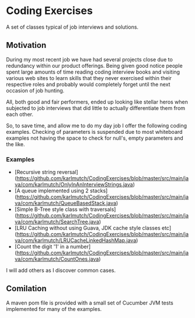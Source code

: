 Coding Exercises
================

A set of classes typical of job interviews and solutions.

Motivation
----------

During my most recent job we have had several projects close due to redundancy within our product offerings.  Being given good notice people spent large amounts of time reading coding interview books and visiting various web sites to learn skills that they never exercised within their respective roles and probably would completely forget until the next occasion of job hunting.

All, both good and fair performers, ended up looking like stellar heros when subjected to job interviews that did little to actually differentiate them from each other.

So, to save time, and allow me to do my day job I offer the following coding examples.  Checking of parameters is suspended due to most whiteboard examples not having the space to check for null's, empty parameters and the like.

### Examples

* [Recursive string reversal] (https://github.com/karlmutch/CodingExercises/blob/master/src/main/java/com/karlmutch/OnlyInAnInterviewStrings.java)
* [A queue implemented using 2 stacks] (https://github.com/karlmutch/CodingExercises/blob/master/src/main/java/com/karlmutch/QueueBasedStack.java)
* [Simple B-Tree style class with traversals] (https://github.com/karlmutch/CodingExercises/blob/master/src/main/java/com/karlmutch/SearchTree.java)
* [LRU Caching without using Guava, JDK cache style classes etc] (https://github.com/karlmutch/CodingExercises/blob/master/src/main/java/com/karlmutch/LRUCacheLinkedHashMap.java)
* [Count the digit '1' in a number] (https://github.com/karlmutch/CodingExercises/blob/master/src/main/java/com/karlmutch/CountOnes.java)

I will add others as I discover common cases.

Comilation
----------

A maven pom file is provided with a small set of Cucumber JVM tests implemented for many of the examples.